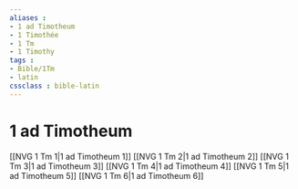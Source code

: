 ```yaml
---
aliases : 
- 1 ad Timotheum
- 1 Timothée
- 1 Tm
- 1 Timothy
tags : 
- Bible/1Tm
- latin
cssclass : bible-latin
---
```


# 1 ad Timotheum

[[NVG 1 Tm 1|1 ad Timotheum 1]]
[[NVG 1 Tm 2|1 ad Timotheum 2]]
[[NVG 1 Tm 3|1 ad Timotheum 3]]
[[NVG 1 Tm 4|1 ad Timotheum 4]]
[[NVG 1 Tm 5|1 ad Timotheum 5]]
[[NVG 1 Tm 6|1 ad Timotheum 6]]
